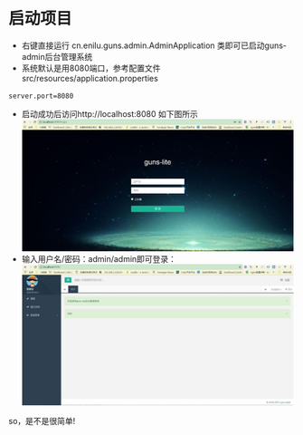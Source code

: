 # 启动项目

- 右键直接运行 cn.enilu.guns.admin.AdminApplication 类即可已启动guns-admin后台管理系统
- 系统默认是用8080端口，参考配置文件src/resources/application.properties
```properties
server.port=8080
```
- 启动成功后访问http://localhost:8080 如下图所示
![login](login.jpg)
- 输入用户名/密码：admin/admin即可登录：
![index](index.jpg)


so，是不是很简单!
